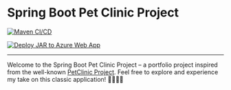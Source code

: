 # Spring Boot Pet Clinic Project

[![Maven CI/CD](https://github.com/mlankr/spring-pet-clinic/actions/workflows/maven.yml/badge.svg)](https://github.com/mlankr/spring-pet-clinic/actions/workflows/maven.yml)

[![Deploy JAR to Azure Web App](https://github.com/mlankr/spring-pet-clinic/actions/workflows/azure.yml/badge.svg)](https://github.com/mlankr/spring-pet-clinic/actions/workflows/azure.yml)

---

Welcome to the Spring Boot Pet Clinic Project – a portfolio project inspired from the
well-known [PetClinic Project](https://github.com/spring-projects/spring-petclinic). Feel free to explore and experience my take on this classic application!
🐾🐶🐱🚀
